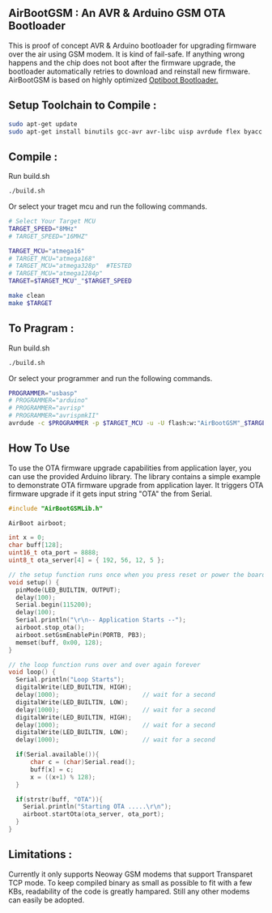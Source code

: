 ## AirBootGSM : An AVR & Arduino GSM OTA Bootloader

This is proof of concept AVR & Arduino bootloader for upgrading firmware over the air using GSM modem. It is kind of fail-safe. If anything wrong happens and the chip does not boot after the firmware upgrade, the bootloader automatically retries to download and reinstall new firmware. AirBootGSM is based on highly optimized [Optiboot Bootloader.](https://github.com/Optiboot/optiboot)

## Setup Toolchain to Compile :
```bash
sudo apt-get update
sudo apt-get install binutils gcc-avr avr-libc uisp avrdude flex byacc bison
```

## Compile :
Run build.sh
```bash
./build.sh
```
Or select your traget mcu and run the following commands.
```bash
# Select Your Target MCU
TARGET_SPEED="8MHz"
# TARGET_SPEED="16MHZ"

TARGET_MCU="atmega16"
# TARGET_MCU="atmega168"
# TARGET_MCU="atmega328p"  #TESTED
# TARGET_MCU="atmega1284p"
TARGET=$TARGET_MCU"_"$TARGET_SPEED

make clean
make $TARGET
```

## To Pragram :
Run build.sh
```bash
./build.sh
```
Or select your programmer and run the following commands.
```bash
PROGRAMMER="usbasp"
# PROGRAMMER="arduino"
# PROGRAMMER="avrisp"
# PROGRAMMER="avrispmkII"
avrdude -c $PROGRAMMER -p $TARGET_MCU -u -U flash:w:"AirBootGSM"_$TARGET.hex
```
## How To Use 
To use the OTA firmware upgrade capabilities from application layer, you can use the provided Arduino library. The library contains a simple example to demonstrate OTA firmware upgrade from application layer. It triggers OTA firmware upgrade if it gets input string "OTA" the from Serial.

```cpp
#include "AirBootGSMLib.h"

AirBoot airboot;

int x = 0;
char buff[128];
uint16_t ota_port = 8888;
uint8_t ota_server[4] = { 192, 56, 12, 5 };

// the setup function runs once when you press reset or power the board
void setup() {
  pinMode(LED_BUILTIN, OUTPUT);
  delay(100);
  Serial.begin(115200);
  delay(100);
  Serial.println("\r\n-- Application Starts --");
  airboot.stop_ota();
  airboot.setGsmEnablePin(PORTB, PB3);
  memset(buff, 0x00, 128);
}

// the loop function runs over and over again forever
void loop() {
  Serial.println("Loop Starts");
  digitalWrite(LED_BUILTIN, HIGH);
  delay(1000);                       // wait for a second
  digitalWrite(LED_BUILTIN, LOW);
  delay(1000);                       // wait for a second
  digitalWrite(LED_BUILTIN, HIGH);
  delay(1000);                       // wait for a second
  digitalWrite(LED_BUILTIN, LOW);
  delay(1000);                       // wait for a second

  if(Serial.available()){
      char c = (char)Serial.read();
      buff[x] = c;
      x = ((x+1) % 128);
  }

  if(strstr(buff, "OTA")){
    Serial.println("Starting OTA .....\r\n");
    airboot.startOta(ota_server, ota_port);
  }
}

```

## Limitations : 
Currently it only supports Neoway GSM modems that support Transparet TCP mode. To keep compiled binary as small as possible to fit with a few KBs, readability of the code is greatly hampared. Still any other modems can easily be adopted.